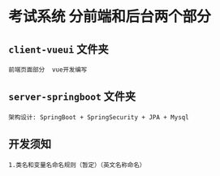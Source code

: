 # 考试系统 分前端和后台两个部分

## `client-vueui` 文件夹
```
前端页面部分  vue开发编写
```

## `server-springboot` 文件夹
```
架构设计: SpringBoot + SpringSecurity + JPA + Mysql
```

## 开发须知
```
1.类名和变量名命名规则（暂定）（英文名称命名）
```